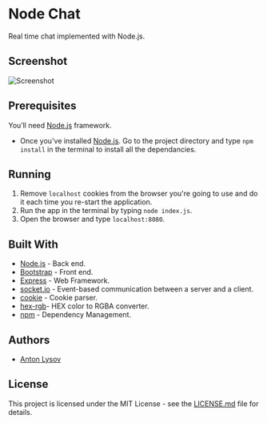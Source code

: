# Node Chat
Real time chat implemented with Node.js.

## Screenshot
![Screenshot](https://i.imgur.com/313BOEK.png)

## Prerequisites
You’ll need [Node.js](https://nodejs.org/en/) framework.
* Once you've installed [Node.js](https://nodejs.org/en/). Go to the project directory and type `npm install` in the terminal to install all the dependancies.

## Running
1. Remove `localhost` cookies from the browser you're going to use and do it each time you re-start the application.
2. Run the app in the terminal by typing `node index.js`.
3. Open the browser and type `localhost:8080`.

## Built With
* [Node.js](nodejs.org) - Back end.
* [Bootstrap](https://getbootstrap.com/) - Front end.
* [Express](https://www.npmjs.com/package/express) - Web Framework.
* [socket.io](https://www.npmjs.com/package/socket.io) - Event-based communication between a server and a client.
* [cookie](https://www.npmjs.com/package/cookie) - Cookie parser.
* [hex-rgb](https://www.npmjs.com/package/hex-rgb)- HEX color to RGBA converter.
* [npm](https://www.npmjs.com) - Dependency Management.

## Authors
* [Anton Lysov](https://www.github.com/lysov)

## License
This project is licensed under the MIT License - see the [LICENSE.md](LICENSE.md) file for details.
